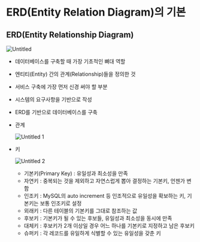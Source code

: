 # ERD(Entity Relation Diagram)의 기본

## ERD(Entity Relationship Diagram)

![Untitled](https://user-images.githubusercontent.com/47595515/211578639-b03a6514-009a-4baf-8bc9-f72b49c92ee0.png)

- 데이터베이스를 구축할 때 가장 기초적인 뼈대 역할
- 엔티티(Entity) 간의 관계(Relationship)들을 정의한 것
- 서비스 구축에 가장 먼저 신경 써야 할 부분
- 시스템의 요구사항을 기반으로 작성
- ERD를 기반으로 데이터베이스를 구축
- 관계

  ![Untitled 1](https://user-images.githubusercontent.com/47595515/211578647-0f5573af-ca57-4776-9195-98a680b81a16.png)
    
- 키

  ![Untitled 2](https://user-images.githubusercontent.com/47595515/211578650-c8ca48d8-105e-4c76-9e94-7b7f2b36df0a.png)
    
    - 기본키(Primary Key) : 유일성과 최소성을 만족
    - 자연키 : 중복되는 것을 제외하고 자연스럽게 뽑아 결정하는 기본키, 언젠가 변함
    - 인조키 : MySQL의 auto increment 등 인조적으로 유일성을 확보하는 키, 기본키는 보통 인조키로 설정
    - 외래키 : 다른 테이블의 기본키를 그대로 참조하는 값
    - 후보키 : 기본키가 될 수 있는 후보들, 유일성과 최소성을 동시에 만족
    - 대체키 : 후보키가 2개 이상일 경우 어느 하나를 기본키로 지정하고 남은 후보키
    - 슈퍼키 : 각 레코드를 유일하게 식별할 수 있는 유일성을 갖춘 키